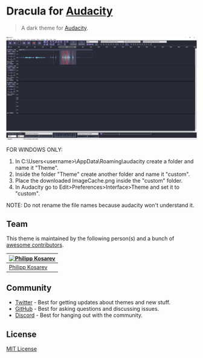 # Dracula for [Audacity](https://www.audacityteam.org/)

> A dark theme for [Audacity](https://www.audacityteam.org/).

![Screenshot](./screenshot.png)

FOR WINDOWS ONLY:
1. In C:\Users\<username>\AppData\Roaming\audacity create a folder and name it "Theme".
2. Inside the folder "Theme" create another folder and name it "custom".
3. Place the downloaded ImageCache.png inside the "custom" folder.
4. In Audacity go to Edit>Preferences>Interface>Theme and set it to "custom".

NOTE: Do not rename the file names because audacity won't understand it.

## Team

This theme is maintained by the following person(s) and a bunch of [awesome contributors](https://github.com/dracula/foobar/graphs/contributors).

| [![Philipp Kosarev](https://github.com/PhilippKosarev.png?size=100)](https://github.com/PhilippKosarev) |
| ---------------------------------------------------------------------------------------- |
| [Philipp Kosarev](https://github.com/PhilippKosarev)                                               |

## Community

- [Twitter](https://twitter.com/draculatheme) - Best for getting updates about themes and new stuff.
- [GitHub](https://github.com/dracula/dracula-theme/discussions) - Best for asking questions and discussing issues.
- [Discord](https://draculatheme.com/discord-invite) - Best for hanging out with the community.

## License

[MIT License](./LICENSE)
